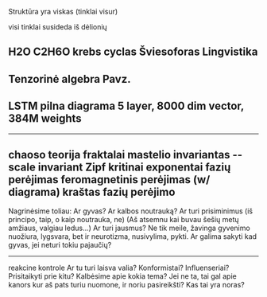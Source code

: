 
Struktūra yra viskas (tinklai visur)

visi tinklai susideda iš dėlionių

H2O
C2H6O
krebs cyclas
Šviesoforas
Lingvistika
-----
Tenzorinė algebra
Pavz.
---------
LSTM
pilna diagrama
5 layer, 8000 dim vector, 384M weights
------

------- 
chaoso teorija
fraktalai
mastelio invariantas -- scale invariant
Zipf
kritinai exponentai
fazių perėjimas
feromagnetinis perėjimas  (w/ diagrama)
kraštas fazių perėjimo
--------
Nagrinėsime toliau:
Ar gyvas?
Ar kalbos noutrauką?
Ar turi prisiminimus (iš principo, taip, o kaip noutrauka, ne)
(Aš atsemnu kai buvau šešių metų amžiaus, valgiau ledus...)
Ar turi jausmus? Ne tik meile, žavinga gyvenimo nuožiura, 
lygsvara, bet ir neurotizma, nusivylima, pykti.
Ar galima sakyti kad gyvas, jei neturi tokiu pajaučių?

------
reakcine kontrole
Ar tu turi laisva valia?
Konformistai? Influenseriai? Prisitaikyti prie kitu?
Kalbėsime apie kokia tema?
Jei ne ta, tai gal apie kanors kur aš pats turiu nuomone, ir noriu
pasireikšti? 
Kas tai yra noras?
